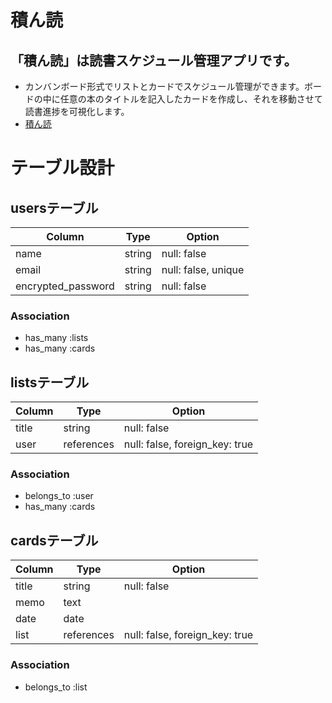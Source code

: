 # 積ん読

## 「積ん読」は読書スケジュール管理アプリです。
- カンバンボード形式でリストとカードでスケジュール管理ができます。ボードの中に任意の本のタイトルを記入したカードを作成し、それを移動させて読書進捗を可視化します。
- [積ん読](https://tsundoku32509.herokuapp.com/users/sign_in)

# テーブル設計

## usersテーブル
| Column             | Type     | Option              |
| ------------------ | -------- | ------------------- |
| name               | string   | null: false         |
| email              | string   | null: false, unique |
| encrypted_password | string   | null: false         |

### Association
- has_many :lists
- has_many :cards

## listsテーブル
| Column           | Type       | Option                         |
| ---------------- | ---------- | ------------------------------ |
| title            | string     | null: false                    |
| user             | references | null: false, foreign_key: true |

### Association
- belongs_to :user
- has_many :cards

## cardsテーブル
| Column           | Type       | Option                         |
| ---------------- | ---------- | ------------------------------ |
| title            | string     | null: false                    |
| memo             | text       |                                |
| date             | date       |                                |
| list             | references | null: false, foreign_key: true |

### Association
- belongs_to :list
